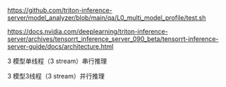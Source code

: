 

https://github.com/triton-inference-server/model_analyzer/blob/main/qa/L0_multi_model_profile/test.sh

https://docs.nvidia.com/deeplearning/triton-inference-server/archives/tensorrt_inference_server_090_beta/tensorrt-inference-server-guide/docs/architecture.html


3 模型单线程（3 stream）串行推理 

3 模型3线程（3 stream）并行推理   






